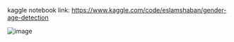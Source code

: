 kaggle notebook link:
https://www.kaggle.com/code/eslamshaban/gender-age-detection

![image](https://github.com/Eslam-shaban/Data-Science-and-Analysis-Projects/assets/73853163/ac44e53a-82d3-4bda-a833-d97bac0bc3bb)
